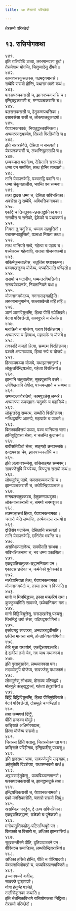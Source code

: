 ```yaml
---
title: ५४ तेरसमो परिच्छेदो

---
```

तेरसमो परिच्छेदो  


## १३. रासियोगकथा

४४१.  
इति रासिवीथिं ञत्वा, लब्भमानवसा बुधो।  
तेसमेवाथ योगम्पि, चित्तुप्पादेसु दीपये॥  
४४२.  
कामावचरकुसलस्स, पठमद्वयमानसे।  
सब्बेपि रासयो होन्ति, यथासम्भवतो कथं॥  
४४३.  
फस्सपञ्चकरासी च, झानपञ्चकरासि च।  
इन्द्रियट्ठकरासी च, मग्गपञ्चकरासि च॥  
४४४.  
बलसत्तकरासी च, हेतुकम्मपथत्तिका।  
दसावसेसा रासी च, लोकपालदुकादयो॥  
४४५.  
येवापनकनवकं, नियतुद्धच्चवज्जिता।  
अप्पमञ्ञाद्वयञ्चेव, तिस्सो विरतियोति च॥  
४४६.  
इति सत्तरसेवेते, देसिता च सरूपतो।  
येवापनकरासी च, लब्भन्तिट्ठारसापि च॥  
४४७.  
छप्पञ्ञास पदानेत्थ, देसितानि सरूपतो।  
धम्मा पन समतिंस, तत्थ होन्ति सरूपतो॥  
४४८.  
तानि येवापनकेहि, पञ्चसट्ठि पदानि च।  
धम्मा चेकूनतालीस, भवन्ति पन सम्भवा॥  
४४९.  
तत्थ द्वादस धम्मा च, देसिता सविभत्तिका।  
अवसेसा तु सब्बेपि, अविभत्तिकनामका॥  
४५०.  
एकद्वि च तिचतुक्क-छसत्तट्ठानिका पन।  
सत्तवीस च सत्तेको, द्वेकेको च यथाक्कमं॥  
४५१.  
नियता तु चतुत्तिंस, धम्माव सहवुत्तितो।  
यथासम्भववुत्तितो, पञ्चधा नियता कथा॥  
४५२.  
तत्थ चानियते सब्बे, गहेत्वा च पहाय च।  
पच्चेकञ्च गहेत्वापि, सत्तधा योजनक्कमो॥  
४५३.  
सकिमेकूनतालीस, चतुत्तिंस यथाक्कमम्।  
पञ्चक्खत्तुञ्च योजेय्य, पञ्चतिंसाति पण्डितो॥  
४५४.  
रासयो च पदानीध, धम्मन्तरविभत्तियो।  
सरूपयेवापनके, नियतानियते यथा॥  
४५५.  
योजनानयभेदञ्च, गणनासङ्गहट्ठिति।  
लब्भमानानुमानेन, सल्लक्खेन्तो तहिं तहिं॥  
४५६.  
ञाणं ञाणवियुत्तम्हि, हित्वा पीतिं उपेक्खिते।  
वेदना परिवत्तेन्तो, कामपुञ्ञे च सेसके॥  
४५७.  
महाक्रिये च योजेय्य, पहाय विरतित्तयम्।  
अप्पमञ्ञा च हित्वाथ, महापाके च योजये॥  
४५८.  
तक्कादिं कमतो हित्वा, सब्बत्थ विरतित्तयम्।  
पञ्चमे अप्पमञ्ञाय, हित्वा रूपे च योजये॥  
४५९.  
हित्वाप्पमञ्ञा योजये, यथाझानमनुत्तरे।  
लोकुत्तरिन्द्रियञ्चेव, गहेत्वा विरतित्तयं॥  
४६०.  
झानानि चतुतालीस, सुखयुत्तानि वत्तरे।  
उपेक्खितानि तेवीस, पञ्चमज्झाने च सब्बथा॥  
४६१.  
अप्पमञ्ञाविरतियो, कामपुञ्ञेसु लब्भरे।  
अप्पमञ्ञा रूपज्झान-चतुक्के च महाक्रिये॥  
४६२.  
लोकुत्तरेसु सब्बत्थ, सम्भोति विरतित्तयम्।  
नत्थिद्वयम्पि आरुप्पे, महापाके च पञ्चमे॥  
४६३.  
वितक्कादित्तयं पञ्ञा, पञ्च चानियता चला।  
हानिबुद्धिवसा सेसा, न चलन्ति कुदाचनं॥  
४६४.  
बावीसतिविधो चेत्थ, सङ्गहो अनवज्जके।  
द्वयद्वयवसा चेव, झानपञ्चकतोपि च॥  
४६५.  
इति ञत्वानवज्जेसु, रासिसङ्गह सम्भवम्।  
सावज्जेसुपि विञ्ञेय्या, विञ्ञुना रासयो कथं॥  
४६६.  
लोभमूलेसु पठमे, फस्सपञ्चकरासि च।  
झानपञ्चकरासी च, तथेविन्द्रियपञ्चकं॥  
४६७.  
मग्गबलचतुक्कञ्च, हेतुकम्मपथदुका।  
लोकनासकरासी च, समथो समथद्दुका॥  
४६८.  
तत्रमज्झत्ततं हित्वा, येवापनकनामका।  
चत्तारो चेति लब्भन्ति, तत्थेकादस रासयो॥  
४६९.  
द्वत्तिंसेव पदानेत्थ, देसितानि सरूपतो।  
तानि येवापनकेहि, छत्तिंसेव भवन्ति च॥  
४७०.  
असम्भिन्नपदानेत्थ, समवीसति सम्भवा।  
सविभत्तिकनामा च, नव धम्मा पकासिता॥  
४७१.  
एकद्वयतिचतुक्क-छट्ठाननियता पन।  
एकादस छळेका च, कमेनेको पुनेकको॥  
४७२.  
नत्थेवानियता हेत्थ, येवापनकनामका।  
योजनानयभेदो च, तस्मा तत्थ न विज्जति॥  
४७३.  
मानो च थिनमिद्धञ्च, इस्सा मच्छरियं तथा।  
कुक्कुच्चमिति सावज्जे, छळेवानियता मता॥  
४७४.  
मानो दिट्ठिवियुत्तेसु, ससङ्खारेसु पञ्चसु।  
थिनमिद्धं तयो सेसा, पटिघद्वययोगिनो॥  
४७५.  
इच्चेवमट्ठ सावज्जा, अनवज्जट्ठवीसति।  
छत्तिंस मानसा सब्बे, होन्तानियतयोगिनो॥  
४७६.  
तेहि युत्ता यथायोगं, एकद्वित्तयपञ्चहि।  
द्वे द्वावीसं तयो चेव, नव चाथ यथाक्कमं॥  
४७७.  
इति वुत्तानुसारेन, लब्भमानवसा पन।  
तदञ्ञेसुपि योजेय्य, सावज्जेसु यथाक्कमं॥  
४७८.  
लोभमूलेसु लोभञ्च, दोसञ्च पटिघद्वये।  
मोहमूले कङ्खुद्धच्चं, गहेत्वा हेतुरासियं॥  
४७९.  
दिट्ठिं दिट्ठिवियुत्तम्हि, हित्वा पीतिमुपेक्खिते।  
वेदनं परिवत्तेन्तो, दोसमूले च पण्डितो॥  
४८०.  
तथा कम्मपथं दिट्ठिं,  
पीतिं छन्दञ्च मोमुहे।  
कङ्खिते अधिमोक्खञ्च,  
हित्वा योजेय्य रासयो॥  
४८१.  
चित्तस्स ठितिं पत्तासु, चित्तस्सेकग्गता पन।  
कङ्खिते परिहीनाव, इन्द्रियादीसु पञ्चसु॥  
४८२.  
इति द्वादसधा ञत्वा, सावज्जेसुपि सङ्गहम्।  
अहेतुकेपि विञ्ञेय्या, यथासम्भवतो कथं॥  
४८३.  
अट्ठारसाहेतुकेसु , पञ्चविञ्ञाणमानसे।  
फस्सपञ्चकरासी च, झानट्ठानदुकं तथा॥  
४८४.  
इन्द्रियत्तिकरासी च, येवापनकनामको।  
एको मनसिकारोति, चत्तारो रासयो सियुं॥  
४८५.  
असम्भिन्ना पनट्ठेव, द्वे तत्थ सविभत्तिका।  
एकद्वयतिकट्ठाना, छळेको च पुनेकको॥  
४८६.  
मनोधातुत्तिकाहेतु-पटिसन्धियुगे पन।  
वितक्को च विचारो च, अधिका झानरासियं॥  
४८७.  
सुखसन्तीरणे पीति, दुतियावज्जने पन।  
वीरियञ्च समाधिञ्च, लब्भतिन्द्रियरासियं॥  
४८८.  
अधिका हसिते होन्ति, पीति च वीरियादयो।  
येवापनाधिमोक्खो च, पञ्चविञ्ञाणवज्जिते॥  
४८९.  
इच्चानवज्जे बावीस,  
सावज्जे द्वादसापरे।  
योगा हेतुम्हि पञ्चेते,  
तालीसेकूनका कथाति॥  
इति चेतसिकविभागे रासियोगकथा निट्ठिता।  
तेरसमो परिच्छेदो।  